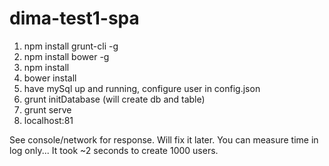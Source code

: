 dima-test1-spa
==============

1. npm install grunt-cli -g
2. npm install bower -g
3. npm install
4. bower install
5. have mySql up and running, configure user in config.json
6. grunt initDatabase  (will create db and table)
7. grunt serve
8. localhost:81


See console/network for response. Will fix it later.
You can measure time in log only... It took ~2 seconds to create 1000 users.
